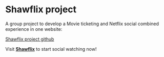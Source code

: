# Shawflix project

A group project to develop a Movie ticketing and Netflix social combined experience in one website:

[Shawflix project github](https://github.com/rakuj1n/Shawflix)

Visit [**Shawflix**](https://shawflix.onrender.com) to start social watching now!
